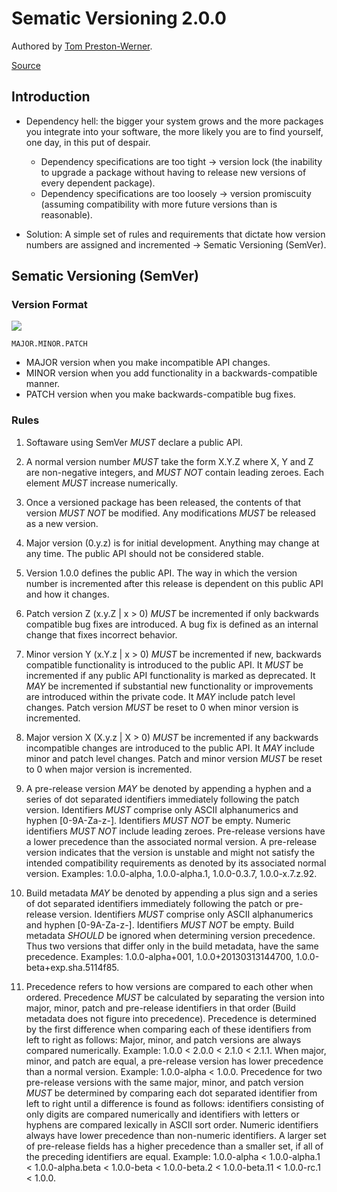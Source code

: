 # Sematic Versioning 2.0.0

Authored by [Tom Preston-Werner](http://tom.preston-werner.com/).

[Source](https://semver.org/)

## Introduction

- Dependency hell: the bigger your system grows and the more packages you integrate into your software, the more likely you are to find yourself, one day, in this put of despair.

  - Dependency specifications are too tight -> version lock (the inability to upgrade a package without having to release new versions of every dependent package).
  - Dependency specifications are too loosely -> version promiscuity (assuming compatibility with more future versions than is reasonable).

- Solution: A simple set of rules and requirements that dictate how version numbers are assigned and incremented -> Sematic Versioning (SemVer).

## Sematic Versioning (SemVer)

### Version Format

![](https://cdncontribute.geeksforgeeks.org/wp-content/uploads/semver.png)

```
MAJOR.MINOR.PATCH
```

- MAJOR version when you make incompatible API changes.
- MINOR version when you add functionality in a backwards-compatible manner.
- PATCH version when you make backwards-compatible bug fixes.

### Rules

1. Softaware using SemVer _MUST_ declare a public API.

2. A normal version number _MUST_ take the form X.Y.Z where X, Y and Z are non-negative integers, and _MUST NOT_ contain leading zeroes. Each element _MUST_ increase numerically.

3. Once a versioned package has been released, the contents of that version _MUST NOT_ be modified. Any modifications _MUST_ be released as a new version.

4. Major version (0.y.z) is for initial development. Anything may change at any time. The public API should not be considered stable.

5. Version 1.0.0 defines the public API. The way in which the version number is incremented after this release is dependent on this public API and how it changes.

6. Patch version Z (x.y.Z | x > 0) _MUST_ be incremented if only backwards compatible bug fixes are introduced. A bug fix is defined as an internal change that fixes incorrect behavior.

7. Minor version Y (x.Y.z | x > 0) _MUST_ be incremented if new, backwards compatible functionality is introduced to the public API. It _MUST_ be incremented if any public API functionality is marked as deprecated. It _MAY_ be incremented if substantial new functionality or improvements are introduced within the private code. It _MAY_ include patch level changes. Patch version _MUST_ be reset to 0 when minor version is incremented.

8. Major version X (X.y.z | X > 0) _MUST_ be incremented if any backwards incompatible changes are introduced to the public API. It _MAY_ include minor and patch level changes. Patch and minor version _MUST_ be reset to 0 when major version is incremented.

9. A pre-release version _MAY_ be denoted by appending a hyphen and a series of dot separated identifiers immediately following the patch version. Identifiers _MUST_ comprise only ASCII alphanumerics and hyphen [0-9A-Za-z-]. Identifiers _MUST NOT_ be empty. Numeric identifiers _MUST NOT_ include leading zeroes. Pre-release versions have a lower precedence than the associated normal version. A pre-release version indicates that the version is unstable and might not satisfy the intended compatibility requirements as denoted by its associated normal version. Examples: 1.0.0-alpha, 1.0.0-alpha.1, 1.0.0-0.3.7, 1.0.0-x.7.z.92.

10. Build metadata _MAY_ be denoted by appending a plus sign and a series of dot separated identifiers immediately following the patch or pre-release version. Identifiers _MUST_ comprise only ASCII alphanumerics and hyphen [0-9A-Za-z-]. Identifiers _MUST NOT_ be empty. Build metadata _SHOULD_ be ignored when determining version precedence. Thus two versions that differ only in the build metadata, have the same precedence. Examples: 1.0.0-alpha+001, 1.0.0+20130313144700, 1.0.0-beta+exp.sha.5114f85.

11. Precedence refers to how versions are compared to each other when ordered. Precedence _MUST_ be calculated by separating the version into major, minor, patch and pre-release identifiers in that order (Build metadata does not figure into precedence). Precedence is determined by the first difference when comparing each of these identifiers from left to right as follows: Major, minor, and patch versions are always compared numerically. Example: 1.0.0 < 2.0.0 < 2.1.0 < 2.1.1. When major, minor, and patch are equal, a pre-release version has lower precedence than a normal version. Example: 1.0.0-alpha < 1.0.0. Precedence for two pre-release versions with the same major, minor, and patch version _MUST_ be determined by comparing each dot separated identifier from left to right until a difference is found as follows: identifiers consisting of only digits are compared numerically and identifiers with letters or hyphens are compared lexically in ASCII sort order. Numeric identifiers always have lower precedence than non-numeric identifiers. A larger set of pre-release fields has a higher precedence than a smaller set, if all of the preceding identifiers are equal. Example: 1.0.0-alpha < 1.0.0-alpha.1 < 1.0.0-alpha.beta < 1.0.0-beta < 1.0.0-beta.2 < 1.0.0-beta.11 < 1.0.0-rc.1 < 1.0.0.
